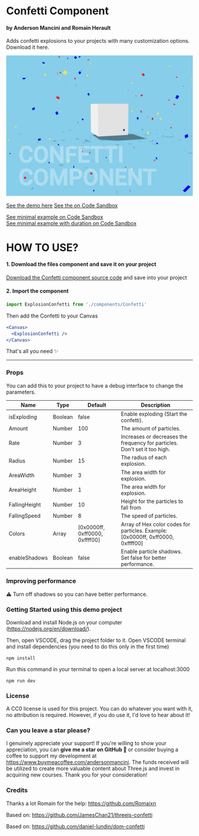 # Confetti Component

<h4>by Anderson Mancini and Romain Herault</h4>

Adds confetti explosions to your projects with many customization options. Download it here.

[![screenshot](/public/cover.jpg)](https://r3f-confetti-component.vercel.app/)

[See the demo here](https://r3f-confetti-component.vercel.app/)
[See the on Code Sandbox](https://codesandbox.io/s/r3f-confetti-component-jt4qd3)

[See minimal example on Code Sandbox](https://codesandbox.io/s/r3f-confetti-simple-example-ysfytq)  
[See minimal example with duration on Code Sandbox](https://codesandbox.io/s/r3f-confetti-simple-example-with-duration-5gcsrv)

# HOW TO USE?

#### 1. Download the files component and save it on your project

[Download the Confetti component source code](https://gist.github.com/ektogamat/f810b36ea0d990fe480ed2d634380c8f) and save into your project

#### 2. Import the component

```jsx
import ExplosionConfetti from './components/Confetti'
```

Then add the Confetti to your Canvas

```jsx
<Canvas>
  <ExplosionConfetti />
</Canvas>
```

That's all you need ✨

---

### Props

You can add this to your project to have a debug interface to change the parameters.

| Name          | Type    | Default                        | Description                                                                     |
| ------------- | ------- | ------------------------------ | ------------------------------------------------------------------------------- |
| isExploding   | Boolean | false                          | Enable exploding (Start the confetti).                                         |
| Amount        | Number  | 100                            | The amount of particles.                                                        |
| Rate          | Number  | 3                              | Increases or decreases the frequency for particles. Don't set it too high.      |
| Radius        | Number  | 15                             | The radius of each explosion.                                                   |
| AreaWidth     | Number  | 3                              | The area width for explosion.                                                   |
| AreaHeight    | Number  | 1                              | The area width for explosion.                                                   |
| FallingHeight | Number  | 10                             | Height for the particles to fall from                                           |
| FallingSpeed  | Number  | 8                              | The speed of particles.                                                         |
| Colors        | Array   | [0x0000ff, 0xff0000, 0xffff00] | Array of Hex color codes for particles. Example: [0x0000ff, 0xff0000, 0xffff00] |
| enableShadows | Boolean | false                          | Enable particle shadows. Set false for better performance.                      |

### Improving performance

⚠️ Turn off shadows so you can have better performance.

### Getting Started using this demo project

Download and install Node.js on your computer (https://nodejs.org/en/download/).

Then, open VSCODE, drag the project folder to it. Open VSCODE terminal and install dependencies (you need to do this only in the first time)

```shell
npm install
```

Run this command in your terminal to open a local server at localhost:3000

```shell
npm run dev
```

### License

A CC0 license is used for this project. You can do whatever you want with it, no attribution is required. However, if you do use it, I'd love to hear about it!

### Can you leave a star please?

I genuinely appreciate your support! If you're willing to show your appreciation, you can <strong>give me a star on GitHub 🎉 </strong>or consider buying a coffee to support my development at https://www.buymeacoffee.com/andersonmancini. The funds received will be utilized to create more valuable content about Three.js and invest in acquiring new courses. Thank you for your consideration!

### Credits

Thanks a lot Romain for the help: https://github.com/Romaixn

Based on: https://github.com/JamesChan21/threejs-confetti

Based on: https://github.com/daniel-lundin/dom-confetti
